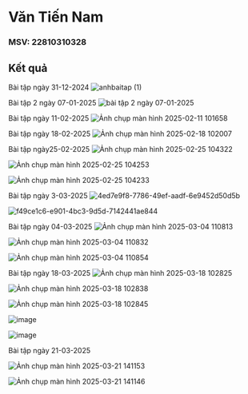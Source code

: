 # Văn Tiến Nam
### MSV: 22810310328
## Kết quả 

Bài tập ngày 31-12-2024
![anhbaitap (1)](https://github.com/user-attachments/assets/61da9914-13de-4ef6-bc92-30b92a9381df)

Bài tập 2 ngày 07-01-2025
![bài tập 2 ngày 07-01-2025](https://github.com/user-attachments/assets/e84750c7-5c77-494f-92bc-01e767e8f692)

Bài tập ngày 11-02-2025
![Ảnh chụp màn hình 2025-02-11 101658](https://github.com/user-attachments/assets/6123ebc7-1ba9-4422-a0e2-8b6241576db2)

Bài tập ngày 18-02-2025
![Ảnh chụp màn hình 2025-02-18 102007](https://github.com/user-attachments/assets/e355b815-7463-46d7-9edd-27f170970788)

Bài tập ngày25-02-2025
![Ảnh chụp màn hình 2025-02-25 104322](https://github.com/user-attachments/assets/d10d930f-eecc-4cb8-85ff-738eb53358ed)

![Ảnh chụp màn hình 2025-02-25 104253](https://github.com/user-attachments/assets/3b31f4c8-02dc-44bb-b4b3-9585e2dda780)

![Ảnh chụp màn hình 2025-02-25 104233](https://github.com/user-attachments/assets/be5acab6-0236-4d32-9a8a-2288878e00ff)

Bài tập ngày 3-03-2025
![4ed7e9f8-7786-49ef-aadf-6e9452d50d5b](https://github.com/user-attachments/assets/ca09a905-ca72-4cd8-9b6d-131574287d13)

![f49ce1c6-e901-4bc3-9d5d-7142441ae844](https://github.com/user-attachments/assets/b8c6bdb1-142a-4f12-ac7c-c3a7445c1c44)

Bài tập ngày 04-03-2025
![Ảnh chụp màn hình 2025-03-04 110813](https://github.com/user-attachments/assets/be5bbea5-ace6-4be1-b8a3-341dd4aecd4d)

![Ảnh chụp màn hình 2025-03-04 110832](https://github.com/user-attachments/assets/53c6675d-bead-44f7-8d58-fa5b8d857acf)

![Ảnh chụp màn hình 2025-03-04 110854](https://github.com/user-attachments/assets/cea31cad-79ce-4055-aa7b-3afa7bdef625)

Bài tập ngày 18-03-2025
![Ảnh chụp màn hình 2025-03-18 102825](https://github.com/user-attachments/assets/65263828-a911-4f34-a96a-cec4c576d320)

![Ảnh chụp màn hình 2025-03-18 102838](https://github.com/user-attachments/assets/7b15a6d4-b56f-4926-93b0-d907dbf5233e)

![Ảnh chụp màn hình 2025-03-18 102845](https://github.com/user-attachments/assets/1d42f14d-f48c-4401-8678-cec0d68d580b)

![image](https://github.com/user-attachments/assets/6173150e-9848-40fd-85dd-e4cf72eaa0fc)

![image](https://github.com/user-attachments/assets/81c0f913-51cb-47b8-8b80-9b1ef99a3def)

Bài tập ngày 21-03-2025

![Ảnh chụp màn hình 2025-03-21 141153](https://github.com/user-attachments/assets/ceb68caa-5c5e-422d-81a2-28c24f9bb290)

![Ảnh chụp màn hình 2025-03-21 141146](https://github.com/user-attachments/assets/fde64b0c-4c52-4fb4-a4f6-42e4a2d6d5df)




